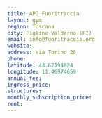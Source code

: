 ```yaml
---
title: APD Fuoritraccia
layout: gym
region: Toscana
city: Figline Valdarno (FI)
email: info@fuoritraccia.org
website: 
address: Via Torino 28
phone: 
latitude: 43.62194824
longitude: 11.46974659
annual_fee: 
ingress_price: 
structures: 
monthly_subscription_price: 
rent: 
---
```


